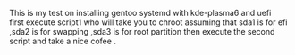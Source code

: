 This is my test on installing gentoo systemd with kde-plasma6 and uefi  
first execute script1 who will take you to chroot assuming that sda1 is for efi ,sda2 is for swapping ,sda3 is for root partition 
then execute the second script and take a nice cofee .
